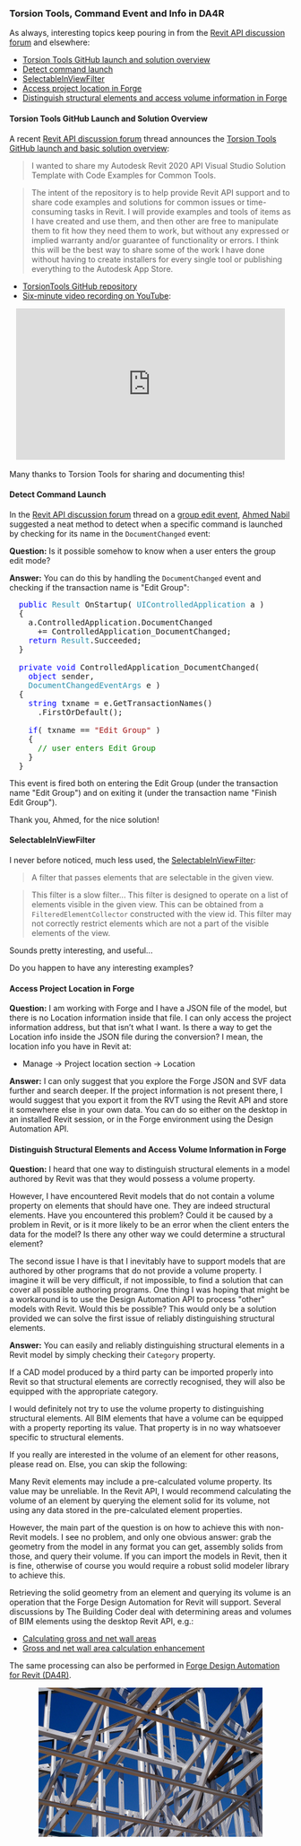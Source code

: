 <head>
<meta http-equiv="Content-Type" content="text/html; charset=utf-8">
<link rel="stylesheet" type="text/css" href="bc.css">
<script src="https://cdn.rawgit.com/google/code-prettify/master/loader/run_prettify.js" type="text/javascript"></script>
<script async src="https://platform.twitter.com/widgets.js" charset="utf-8"></script>
</head>

<!---

- Ahmed Nabil suggested a neat method to detect when a specific command is launched by checking for its name in the DocumentChanged event:
  Group Edit Event
  https://forums.autodesk.com/t5/revit-api-forum/group-edit-event/m-p/8169237

- SelectableInViewFilter
  https://www.revitapidocs.com/2018.2/4def5498-f47f-870c-ea25-0408b6603dac.htm

- access project location in forge
  [Q] I am working with Forge and I have a JSON file of the models, but there is no Location information inside that file. I can only access the project information’s address, but that isn’t what I want. 
  Is there a way to get the Location info inside the JSON file during the conversion? I mean, the location info you have in Revit at:
  Manage > Project location section > Location
  [A] I can only suggest that you explore the Forge JSON and SVF data further and search deeper.
  If the project information is not present there, I would suggest that you export it from the RVT using the Revit API.
  You can do so either on the desktop in an installed Revit session, or in the Forge environment using the Design Automation API.

twitter:

¡Muchísima suerte empezando con la Revit API!

Torsion Tools, Revit 'command launched' event, accessing project location and BIM element volume in Forge DA4R and in the #RevitAPI #DynamoBim @AutodeskForge @AutodeskRevit #bim #ForgeDevCon http://bit.ly/torsiontools

As always, interesting topics keep pouring in from the Revit API discussion forum and elsewhere
&ndash; Torsion Tools GitHub launch and solution overview
&ndash; Detect command launch
&ndash; SelectableInViewFilter
&ndash; Access project location in Forge
&ndash; Distinguish structural elements and access volume information in Forge...

linkedin:


#bim #DynamoBim #ForgeDevCon #Revit #API #IFC #SDK #AI #VisualStudio #Autodesk #AEC #adsk

the [Revit API discussion forum](http://forums.autodesk.com/t5/revit-api-forum/bd-p/160) thread

<p style="font-size: 80%; font-style:italic"></p>

-->

### Torsion Tools, Command Event and Info in DA4R

As always, interesting topics keep pouring in from
the [Revit API discussion forum](http://forums.autodesk.com/t5/revit-api-forum/bd-p/160) and
elsewhere:

- [Torsion Tools GitHub launch and solution overview](#2)
- [Detect command launch](#3)
- [SelectableInViewFilter](#4)
- [Access project location in Forge](#5)
- [Distinguish structural elements and access volume information in Forge](#6)


#### <a name="2"></a>Torsion Tools GitHub Launch and Solution Overview

A recent [Revit API discussion forum](http://forums.autodesk.com/t5/revit-api-forum/bd-p/160) thread
announces the [Torsion Tools GitHub launch and basic solution overview](https://forums.autodesk.com/t5/revit-api-forum/torsion-tools-github-launch-and-basic-solution-overview/m-p/9254509):

> I wanted to share my Autodesk Revit 2020 API Visual Studio Solution Template with Code Examples for Common Tools.

> The intent of the repository is to help provide Revit API support and to share code examples and solutions for common issues or time-consuming tasks in Revit.
I will provide examples and tools of items as I have created and use them, and then other are free to manipulate them to fit how they need them to work, but without any expressed or implied warranty and/or guarantee of functionality or errors.
I think this will be the best way to share some of the work I have done without having to create installers for every single tool or publishing everything to the Autodesk App Store.

- [TorsionTools GitHub repository](https://github.com/TorsionTools/R20)
- [Six-minute video recording on YouTube](https://youtu.be/3EVx9SzKJbk):

<center>
<iframe width="480" height="270" src="https://www.youtube.com/embed/3EVx9SzKJbk" frameborder="0" allow="accelerometer; autoplay; encrypted-media; gyroscope; picture-in-picture" allowfullscreen></iframe>
</center>

Many thanks to Torsion Tools for sharing and documenting this!


#### <a name="3"></a>Detect Command Launch

In the [Revit API discussion forum](http://forums.autodesk.com/t5/revit-api-forum/bd-p/160) thread
on a [group edit event](https://forums.autodesk.com/t5/revit-api-forum/group-edit-event/m-p/8169237),
[Ahmed Nabil](https://www.linkedin.com/in/anabil1) suggested
a neat method to detect when a specific command is launched by checking for its name in the `DocumentChanged` event:

**Question:** Is it possible somehow to know when a user enters the group edit mode? 

**Answer:** You can do this by handling the `DocumentChanged` event and checking if the transaction name is "Edit Group":

<pre class="code">
&nbsp;&nbsp;<span style="color:blue;">public</span>&nbsp;<span style="color:#2b91af;">Result</span>&nbsp;OnStartup(&nbsp;<span style="color:#2b91af;">UIControlledApplication</span>&nbsp;a&nbsp;)
&nbsp;&nbsp;{
&nbsp;&nbsp;&nbsp;&nbsp;a.ControlledApplication.DocumentChanged
&nbsp;&nbsp;&nbsp;&nbsp;&nbsp;&nbsp;+=&nbsp;ControlledApplication_DocumentChanged;
&nbsp;&nbsp;&nbsp;&nbsp;<span style="color:blue;">return</span>&nbsp;<span style="color:#2b91af;">Result</span>.Succeeded;
&nbsp;&nbsp;}
 
&nbsp;&nbsp;<span style="color:blue;">private</span>&nbsp;<span style="color:blue;">void</span>&nbsp;ControlledApplication_DocumentChanged(
&nbsp;&nbsp;&nbsp;&nbsp;<span style="color:blue;">object</span>&nbsp;sender,
&nbsp;&nbsp;&nbsp;&nbsp;<span style="color:#2b91af;">DocumentChangedEventArgs</span>&nbsp;e&nbsp;)
&nbsp;&nbsp;{
&nbsp;&nbsp;&nbsp;&nbsp;<span style="color:blue;">string</span>&nbsp;txname&nbsp;=&nbsp;e.GetTransactionNames()
&nbsp;&nbsp;&nbsp;&nbsp;&nbsp;&nbsp;.FirstOrDefault();
 
&nbsp;&nbsp;&nbsp;&nbsp;<span style="color:blue;">if</span>(&nbsp;txname&nbsp;==&nbsp;<span style="color:#a31515;">&quot;Edit&nbsp;Group&quot;</span>&nbsp;)
&nbsp;&nbsp;&nbsp;&nbsp;{
&nbsp;&nbsp;&nbsp;&nbsp;&nbsp;&nbsp;<span style="color:green;">//&nbsp;user&nbsp;enters&nbsp;Edit&nbsp;Group&nbsp;</span>
&nbsp;&nbsp;&nbsp;&nbsp;}
&nbsp;&nbsp;}
</pre>

This event is fired both on entering the Edit Group (under the transaction name "Edit Group") and on exiting it (under the transaction name "Finish Edit Group").

Thank you, Ahmed, for the nice solution!


#### <a name="4"></a>SelectableInViewFilter

I never before noticed, much less used, the [SelectableInViewFilter](https://www.revitapidocs.com/2018.2/4def5498-f47f-870c-ea25-0408b6603dac.htm):

> A filter that passes elements that are selectable in the given view.

> This filter is a slow filter... This filter is designed to operate on a list of elements visible in the given view. This can be obtained from a `FilteredElementCollector` constructed with the view id. This filter may not correctly restrict elements which are not a part of the visible elements of the view.

Sounds pretty interesting, and useful...

Do you happen to have any interesting examples?

#### <a name="5"></a>Access Project Location in Forge

**Question:** I am working with Forge and I have a JSON file of the model, but there is no Location information inside that file.
I can only access the project information address, but that isn’t what I want. 
Is there a way to get the Location info inside the JSON file during the conversion?
I mean, the location info you have in Revit at:

-  Manage &rarr; Project location section &rarr; Location

**Answer:** I can only suggest that you explore the Forge JSON and SVF data further and search deeper.
If the project information is not present there, I would suggest that you export it from the RVT using the Revit API and store it somewhere else in your own data.
You can do so either on the desktop in an installed Revit session, or in the Forge environment using the Design Automation API.

#### <a name="6"></a>Distinguish Structural Elements and Access Volume Information in Forge

**Question:** I heard that one way to distinguish structural elements in a model authored by Revit was that they would possess a volume property.
 
However, I have encountered Revit models that do not contain a volume property on elements that should have one.
They are indeed structural elements. Have you encountered this problem? Could it be caused by a problem in Revit, or is it more likely to be an error when the client enters the data for the model? Is there any other way we could determine a structural element?
 
The second issue I have is that I inevitably have to support models that are authored by other programs that do not provide a volume property. I imagine it will be very difficult, if not impossible, to find a solution that can cover all possible authoring programs. One thing I was hoping that might be a workaround is to use the Design Automation API to process "other" models with Revit. Would this be possible? This would only be a solution provided we can solve the first issue of reliably distinguishing structural elements.
 
**Answer:** You can easily and reliably distinguishing structural elements in a Revit model by simply checking their `Category` property.

If a CAD model produced by a third party can be imported properly into Revit so that structural elements are correctly recognised, they will also be equipped with the appropriate category.

I would definitely not try to use the volume property to distinguishing structural elements.
All BIM elements that have a volume can be equipped with a property reporting its value.
That property is in no way whatsoever specific to structural elements.

If you really are interested in the volume of an element for other reasons, please read on. Else, you can skip the following:

Many Revit elements may include a pre-calculated volume property. Its value may be unreliable. In the Revit API, I would recommend calculating the volume of an element by querying the element solid for its volume, not using any data stored in the pre-calculated element properties.
 
However, the main part of the question is on how to achieve this with non-Revit models.
I see no problem, and only one obvious answer: grab the geometry from the model in any format you can get, assembly solids from those, and query their volume. If you can import the models in Revit, then it is fine, otherwise of course you would require a robust solid modeler library to achieve this.
 
Retrieving the solid geometry from an element and querying its volume is an operation that the Forge Design Automation for Revit will support.
Several discussions by The Building Coder deal with determining areas and volumes of BIM elements using the desktop Revit API, e.g.:

- [Calculating gross and net wall areas](https://thebuildingcoder.typepad.com/blog/2015/03/calculating-gross-and-net-wall-areas.html)
- [Gross and net wall area calculation enhancement](https://thebuildingcoder.typepad.com/blog/2015/04/gross-and-net-wall-area-calculation-enhancement-and-events.html)
 
The same processing can also be performed in [Forge Design Automation for Revit (DA4R)](https://thebuildingcoder.typepad.com/blog/about-the-author.html#5.55).

<center>
<img src="img/steel_frame.jpg" alt="Steel frame" title="Steel frame" width="400"/> <!-- 800 -->
</center>

